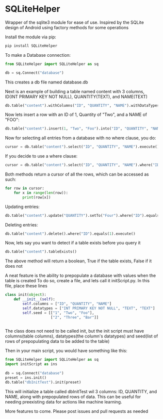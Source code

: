 # SQLiteHelper
Wrapper of the sqlite3 module for ease of use.  Inspired by the SQLite design of Android using factory methods for some operations

Install the module via pip:
```python
pip install SQLiteHelper
```
To make a Database connection:
```python
from SQLiteHelper import SQLiteHelper as sq

db = sq.Connect("database")
```
This creates a db file named database.db

Next is an example of building a table named content with 3 columns, ID(INT PRIMARY KEY NOT NULL), QUANTITY(TEXT), and NAME(TEXT)
```python
db.table("content").withColumns("ID", "QUANTITY", "NAME").withDataTypes("INT PRIMARY KEY NOT NULL", "TEXT", "TEXT").createTable()
```
Now lets insert a row with an ID of 1, Quantity of "Two", and a NAME of "FOO":
```python
db.table("content").insert(1, "Two", "Foo").into("ID", "QUANTITY", "NAME")
```
Now for selecting all entries from a database with no where clause, you do: 
```python
cursor = db.table("content").select("ID", "QUANTITY", "NAME").execute()
```
If you decide to use a where clause:
```python
cursor = db.table("content").select("ID", "QUANTITY", "NAME").where("ID").equals(1).execute()
```
Both methods return a cursor of all the rows, which can be accessed as such:
```python
for row in cursor:
    for x in range(len(row)):
        print(row[x])
```
Updating entries:
```python
db.table("content").update("QUANTITY").setTo("Four").where("ID").equals(1).execute()
```
Deleting entries:
```python
db.table("content").delete().where("ID").equals(1).execute()
```

Now, lets say you want to detect if a table exists before you query it
```python
db.table("content").tableExists()
```
The above method will return a boolean, True if the table exists, False if it does not

A neat feature is the ability to prepopulate a database with values when the table is created
To do so, create a file, and lets call it initScript.py. In this file, place these lines
```python
class init(object):
    def __init__(self):
        self.columns = ["ID", "QUANTITY", "NAME"]
        self.datatypes = ["INT PRIMARY KEY NOT NULL", "TEXT", "TEXT"]
        self.seed = [["1", "Two", "Foo"],
                     ["2", "Three", "Bar"]]
        
```
The class does not need to be called init, but the init script must have columns(table columns), datatypes(the column's datatypes) and seed(list of rows of prepopulating data to be added to the table)

Then in your main script, you would have something like this:
```python
from SQLiteHelper import SQLiteHelper as sq
import initScript as ins
 
db = sq.Connect("database")
preset = ins.init()
db.table("dbInitTest").init(preset)
```
This will initialize a table called dbInitTest wil 3 columns: ID, QUANTITY, and NAME, along with prepopulated rows of data.  This can be useful for needing preexisting data for actions like machine learning.

More features to come. Please post issues and pull requests as needed
